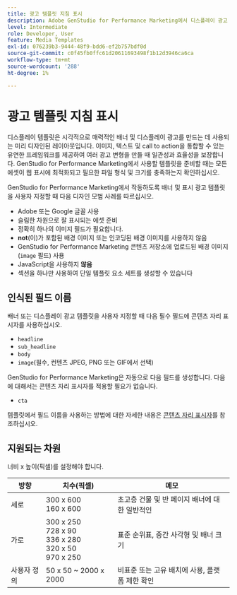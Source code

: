 ```yaml
---
title: 광고 템플릿 지침 표시
description: Adobe GenStudio for Performance Marketing에서 디스플레이 광고 및 배너 템플릿을 사용할 때의 모범 사례를 따르십시오.
level: Intermediate
role: Developer, User
feature: Media Templates
exl-id: 076239b3-9444-48f9-bdd6-ef2b757bdf0d
source-git-commit: c0f45fb0ffc61d20611693498f1b12d3946ca6ca
workflow-type: tm+mt
source-wordcount: '288'
ht-degree: 1%

---
```


# 광고 템플릿 지침 표시

디스플레이 템플릿은 시각적으로 매력적인 배너 및 디스플레이 광고를 만드는 데 사용되는 미리 디자인된 레이아웃입니다. 이미지, 텍스트 및 call to action을 통합할 수 있는 유연한 프레임워크를 제공하여 여러 광고 변형을 만들 때 일관성과 효율성을 보장합니다. GenStudio for Performance Marketing에서 사용할 템플릿을 준비할 때는 모든 에셋이 웹 표시에 최적화되고 필요한 파일 형식 및 크기를 충족하는지 확인하십시오.

GenStudio for Performance Marketing에서 작동하도록 배너 및 표시 광고 템플릿을 사용자 지정할 때 다음 디자인 모범 사례를 따르십시오.

- Adobe 또는 Google 글꼴 사용
- 슬림한 차원으로 잘 표시되는 에셋 준비
- 정확히 하나의 이미지 필드가 필요합니다.
- **not**(이)가 포함된 배경 이미지 또는 인코딩된 배경 이미지를 사용하지 않음
- GenStudio for Performance Marketing 콘텐츠 저장소에 업로드된 배경 이미지(`image` 필드) 사용
- JavaScript을 사용하지 **않음**
- 섹션을 하나만 사용하여 단일 템플릿 요소 세트를 생성할 수 있습니다

## 인식된 필드 이름

배너 또는 디스플레이 광고 템플릿을 사용자 지정할 때 다음 필수 필드에 콘텐츠 자리 표시자를 사용하십시오.

- `headline`
- `sub_headline`
- `body`
- `image`(필수, 컨텐츠 JPEG, PNG 또는 GIF에서 선택)

GenStudio for Performance Marketing은 자동으로 다음 필드를 생성합니다. 다음에 대해서는 콘텐츠 자리 표시자를 적용할 필요가 없습니다.

- `cta`

템플릿에서 필드 이름을 사용하는 방법에 대한 자세한 내용은 [콘텐츠 자리 표시자](/help/user-guide/content/customize-template.md#content-placeholders)를 참조하십시오.

## 지원되는 차원

너비 x 높이(픽셀)를 설정해야 합니다.

| 방향 | 치수(픽셀) | 메모 |
|--------------|-------------------------------------------------------------|------------------------------------------------------------------|
| 세로 | 300 x 600<br>160 x 600 | 초고층 건물 및 반 페이지 배너에 대 한 일반적인 |
| 가로 | 300 x 250<br>728 x 90<br>336 x 280<br>320 x 50<br>970 x 250 | 표준 순위표, 중간 사각형 및 배너 크기 |
| 사용자 정의 | 50 x 50 ~ 2000 x 2000 | 비표준 또는 고유 배치에 사용, 플랫폼 제한 확인 |

<!-- Potentially add an example

## Template example

+++Example: Display ad template

+++

-->
